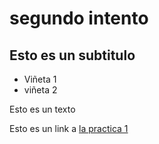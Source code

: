# segundo intento

## Esto es un subtitulo 

- Viñeta 1
- viñeta 2 

Esto es un texto 

Esto es un link a [la practica 1](./practica-1.md)
